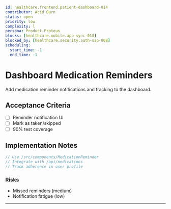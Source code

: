 ```yaml
id: healthcare.frontend.patient-dashboard-014
contributor: Acid Burn
status: open
priority: low
complexity: l
persona: Product-Proteus
blocks: [healthcare.mobile.app-sync-018]
blocked_by: [healthcare.security.auth-sso-008]
scheduling:
  start_time: -1
  end_time: -1
```

# Dashboard Medication Reminders

Add medication reminder notifications and tracking to the dashboard.


## Acceptance Criteria
- [ ] Reminder notification UI
- [ ] Mark as taken/skipped
- [ ] 90% test coverage

## Implementation Notes

```typescript
// Use /src/components/MedicationReminder
// Integrate with /api/medications
// Track adherence in user profile
```

### Risks

- Missed reminders (medium)
- Notification fatigue (low)

---

[Product-Proteus]: ./personas/product-proteus.md
[healthcare.security.auth-sso-008]: ./tickets/healthcare.security.auth-sso-008.md
[healthcare.mobile.app-sync-018]: ./tickets/healthcare.mobile.app-sync-018.md
